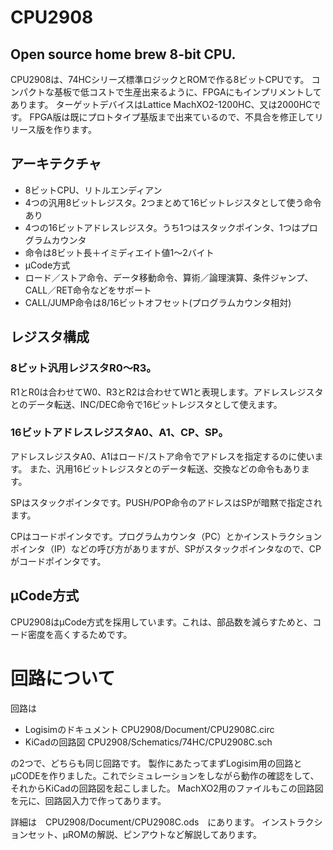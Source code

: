 CPU2908
====

Open source home brew 8-bit CPU.
----
CPU2908は、74HCシリーズ標準ロジックとROMで作る8ビットCPUです。
コンパクトな基板で低コストで生産出来るように、FPGAにもインプリメントしてあります。
ターゲットデバイスはLattice MachXO2-1200HC、又は2000HCです。
FPGA版は既にプロトタイプ基版まで出来ているので、不具合を修正してリリース版を作ります。

アーキテクチャ
----
- 8ビットCPU、リトルエンディアン
- 4つの汎用8ビットレジスタ。2つまとめて16ビットレジスタとして使う命令あり
- 4つの16ビットアドレスレジスタ。うち1つはスタックポインタ、1つはプログラムカウンタ
- 命令は8ビット長＋イミディエイト値1～2バイト
- μCode方式
- ロード／ストア命令、データ移動命令、算術／論理演算、条件ジャンプ、CALL／RET命令などをサポート
- CALL/JUMP命令は8/16ビットオフセット(プログラムカウンタ相対)

レジスタ構成
----

### 8ビット汎用レジスタR0～R3。

R1とR0は合わせてW0、R3とR2は合わせてW1と表現します。アドレスレジスタとのデータ転送、INC/DEC命令で16ビットレジスタとして使えます。

### 16ビットアドレスレジスタA0、A1、CP、SP。
アドレスレジスタA0、A1はロード/ストア命令でアドレスを指定するのに使います。
また、汎用16ビットレジスタとのデータ転送、交換などの命令もあります。

SPはスタックポインタです。PUSH/POP命令のアドレスはSPが暗黙で指定されます。

CPはコードポインタです。プログラムカウンタ（PC）とかインストラクションポインタ（IP）などの呼び方がありますが、SPがスタックポインタなので、CPがコードポインタです。

μCode方式
----
CPU2908はμCode方式を採用しています。これは、部品数を減らすためと、コード密度を高くするためです。

回路について
====

回路は
- Logisimのドキュメント CPU2908/Document/CPU2908C.circ
- KiCadの回路図 CPU2908/Schematics/74HC/CPU2908C.sch

の2つで、どちらも同じ回路です。
製作にあたってまずLogisim用の回路とμCODEを作りました。これでシミュレーションをしながら動作の確認をして、それからKiCadの回路図を起こしました。
MachXO2用のファイルもこの回路図を元に、回路図入力で作ってあります。

詳細は　CPU2908/Document/CPU2908C.ods　にあります。
インストラクションセット、μROMの解説、ピンアウトなど解説してあります。
